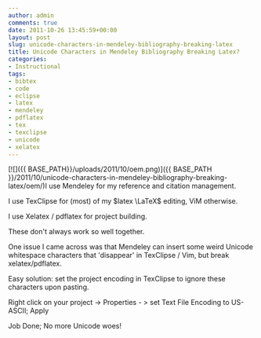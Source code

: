 ```yaml
---
author: admin
comments: true
date: 2011-10-26 13:45:59+00:00
layout: post
slug: unicode-characters-in-mendeley-bibliography-breaking-latex
title: Unicode Characters in Mendeley Bibliography Breaking Latex?
categories:
- Instructional
tags:
- bibtex
- code
- eclipse
- latex
- mendeley
- pdflatex
- tex
- texclipse
- unicode
- xelatex
---
```


[![]({{ BASE_PATH}}/uploads/2011/10/oem.png)]({{ BASE_PATH }}/2011/10/unicode-characters-in-mendeley-bibliography-breaking-latex/oem/)I use Mendeley for my reference and citation management.

I use TexClipse for (most) of my $latex \LaTeX$ editing, ViM otherwise.

I use Xelatex / pdflatex for project building.

These don't always work so well together. 

One issue I came across was that Mendeley can insert some weird Unicode whitespace characters that 'disappear' in TexClipse / Vim, but break xelatex/pdflatex.

Easy solution: set the project encoding in TexClipse to ignore these characters upon pasting.

Right click on your project -> Properties - > set Text File Encoding to US-ASCII; Apply

Job Done; No more Unicode woes!
